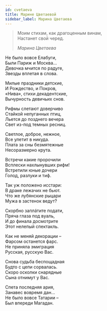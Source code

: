 ```yaml
---
id: cvetaeva
title: Марине Цветаевой
sidebar_label: Марина Цветаева
---
```


> Моим стихам, как драгоценным винам,\
> Настанет свой черед.
>
> *Марина Цветаева*

Не было вовсе Елабуги,\
Были Париж и Москва...\
Девочка мчится по радуге,\
Звезды вплетая в слова.

Милые праздники детские,\
И Рождество, и Покров,\
«Нива», стихи декадентские,\
Вычурность девичьих снов.

Рифмы слетают доверчиво\
Стайкой непуганных птиц,\
Льется до позднего вечера\
Свет из-под темных ресниц.

Светлое, доброе, нежное,\
Все улетит в никуда.\
Плата за сны безмятежные\
Несоразмерно крута.

Встречи какие пророчили\
Всплески нахлынувших рифм!\
Встретили юные дочери\
Голод, разлуки и тиф.

Так уж положено исстари:\
В драке лежачих не бьют.\
Что же лубянские рыцари\
Мужа в застенок ведут?

Скорбно заплáтите подати,\
Пряча глаза под вуаль,\
И до финала досмотрите\
Этот нелепый спектакль.

Как не меняй декорации –\
Фарсом останется фарс.\
Не приняла эмиграция\
Русская, русскую Вас.

Снова судьба беспощадная\
Будто с цепи сорвалась.\
Скоро осколки снарядные\
Сына отнимут у Вас.

Спета последняя ария,\
Занавес вовремя дан...\
Не было вовсе Татарии –\
Был впереди Магадан.
